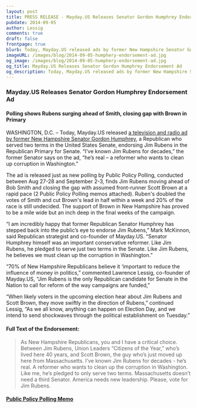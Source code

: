 ```yaml
---
layout: post
title: PRESS RELEASE - Mayday.US Releases Senator Gordon Humphrey Endorsement Ad
pubdate: 2014-09-05
author: Lessig
comments: true
draft: false
frontpage: true
blurb: Today, Mayday.US released ads by former New Hampshire Senator Gordon Humphrey endorsing Jim Rubens in the Republican Primary for Senate.
imageURL: /images/blog/2014-09-05-humphery-endorsement-ad.jpg
og_image: /images/blog/2014-09-05-humphery-endorsement-ad.jpg
og_title: Mayday.US Releases Senator Gordon Humphrey Endorsement Ad
og_description: Today, Mayday.US released ads by former New Hampshire Senator Gordon Humphrey, a Republican who served two terms in the United States Senate, endorsing Jim Rubens in the Republican Primary for Senate. “I’ve known Jim Rubens for decades,” the former Senator says on the ad, “he’s real &ndash; a reformer who wants to clean up corruption in Washington.”
---
```


### Mayday.US Releases Senator Gordon Humphrey Endorsement Ad

#### Polling shows Rubens surging ahead of Smith, closing gap with Brown in Primary

WASHINGTON, D.C. – Today, Mayday.US released [a television and radio ad by former New Hampshire Senator Gordon Humphrey](https://mayday.us/rubens/), a Republican who served two terms in the United States Senate, endorsing Jim Rubens in the Republican Primary for Senate. “I’ve known Jim Rubens for decades,” the former Senator says on the ad, “he’s real &ndash; a reformer who wants to clean up corruption in Washington.”

The ad is released just as new polling by Public Policy Polling, conducted between Aug 27-28 and September 2-3, finds Jim Rubens moving ahead of Bob Smith and closing the gap with assumed front-runner Scott Brown at a rapid pace (2 Public Policy Polling memos attached). Ruben's doubled the votes of Smith and cut Brown's lead in half within a week and 20% of the race is still undecided. The support of Brown in New Hampshire has proved to be a mile wide but an inch deep in the final weeks of the campaign.

“I am incredibly happy that former Republican Senator Humphrey has stepped back into the public’s eye to endorse Jim Rubens,” Mark McKinnon, said Republican strategist and co-founder of Mayday.US. “Senator Humphrey himself was an important conservative reformer. Like Jim Rubens, he pledged to serve just two terms in the Senate. Like Jim Rubens, he believes we must clean up the corruption in Washington.”

“70% of New Hampshire Republicans believe it ‘important to reduce the influence of money in politics,” commented Lawrence Lessig, co-founder of Mayday.US, “Jim Rubens is the only Republican candidate for Senate in the Nation to call for reform of the way campaigns are funded,”

“When likely voters in the upcoming election hear about Jim Rubens and Scott Brown, they move swiftly in the direction of Rubens,” continued Lessig, “As we all know, anything can happen on Election Day, and we intend to send shockwaves through the political establishment on Tuesday.”

#### Full Text of the Endorsement:

> As New Hampshire Republicans, you and I have a critical choice.
> Between Jim Rubens, Union Leaders “Citizens of the Year,” who’s lived here 40 years, and Scott Brown, the guy who’s just moved up here from Massachusetts.
> I’ve known Jim Rubens for decades - he’s real.
> A reformer who wants to clean up the corruption in Washington.
> Like me, he’s pledged to only serve two terms.
> Massachusetts doesn’t need a third Senator.
> America needs new leadership.
> Please, vote for Jim Rubens.

#### <a href="/files/NHGOPTracker.pdf">Public Policy Polling Memo</a>

